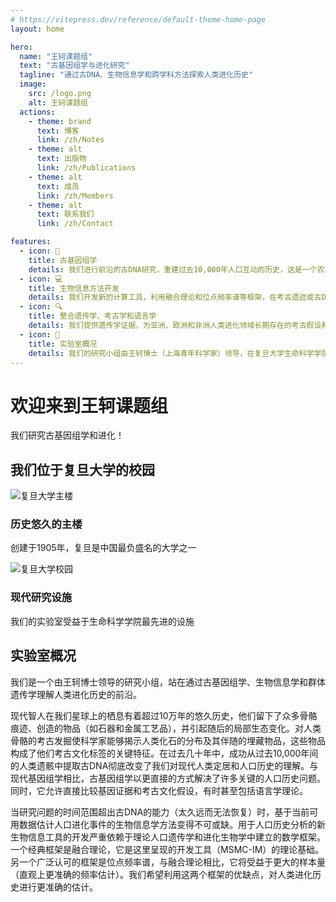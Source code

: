 ```yaml
---
# https://vitepress.dev/reference/default-theme-home-page
layout: home

hero:
  name: "王轲课题组"
  text: "古基因组学与进化研究"
  tagline: "通过古DNA、生物信息学和跨学科方法探索人类进化历史"
  image:
    src: /logo.png
    alt: 王轲课题组
  actions:
    - theme: brand
      text: 博客
      link: /zh/Notes
    - theme: alt
      text: 出版物
      link: /zh/Publications
    - theme: alt
      text: 成员
      link: /zh/Members
    - theme: alt
      text: 联系我们
      link: /zh/Contact

features:
  - icon: 🧬
    title: 古基因组学
    details: 我们进行前沿的古DNA研究，重建过去10,000年人口互动的历史，这是一个农业社会全球兴起的关键时期。
  - icon: 💻
    title: 生物信息方法开发
    details: 我们开发新的计算工具，利用融合理论和位点频率谱等框架，在考古遗迹或古DNA不可用的情况下研究人类进化。
  - icon: 🔍
    title: 整合遗传学、考古学和语言学
    details: 我们提供遗传学证据，为亚洲、欧洲和非洲人类进化领域长期存在的考古假设和语言学争论提供新的见解。
  - icon: 🔬
    title: 实验室概况
    details: 我们的研究小组由王轲博士（上海青年科学家）领导，在复旦大学生命科学学院通过古基因组学探索人类进化历史。
---
```


<div class="mx-auto max-w-7xl px-4 py-16 sm:px-6 lg:px-8">
  <!-- Welcome Section with dark mode support -->
  <div class="text-center mb-20 relative">
    <div class="absolute inset-0 bg-gradient-to-r from-gray-100 to-gray-50 dark:from-gray-800 dark:to-gray-900 rounded-xl transform -skew-y-1 -z-10"></div>
    <div class="py-12 px-6">
      <h1 class="text-5xl font-extrabold bg-clip-text text-transparent bg-gradient-to-r from-primary-1 to-primary-2 sm:text-6xl md:text-7xl">欢迎来到王轲课题组</h1>
      <p class="mt-6 text-xl text-color-text-1 font-light max-w-2xl mx-auto">我们研究古基因组学和进化！</p>
      <div class="mt-8 w-24 h-1 bg-gradient-to-r from-primary-1 to-primary-2 mx-auto rounded-full"></div>
    </div>
  </div>

  <!-- Fudan University Campus Showcase -->
  <div class="mb-20 relative">
    <h2 class="text-3xl font-bold mb-8 border-l-4 border-primary pl-4 text-color-text-1">我们位于复旦大学的校园</h2>
    <div class="grid grid-cols-1 md:grid-cols-2 gap-6">
      <div class="relative overflow-hidden rounded-xl shadow-lg group">
        <img src="https://larryivan.github.io/picx-images-hosting/20250507/1.67xodug9di.jpg" alt="复旦大学主楼" class="w-full h-80 object-cover transform group-hover:scale-105 transition-transform duration-700" />
        <div class="absolute inset-0 bg-gradient-to-t from-black/60 to-transparent"></div>
        <div class="absolute bottom-0 left-0 right-0 p-6 text-white">
          <h3 class="text-xl font-bold mb-2">历史悠久的主楼</h3>
          <p class="text-sm opacity-90">创建于1905年，复旦是中国最负盛名的大学之一</p>
        </div>
      </div>
      <div class="relative overflow-hidden rounded-xl shadow-lg group">
        <img src="https://larryivan.github.io/picx-images-hosting/20250507/7.2yykh6w1r0.jpg" alt="复旦大学校园" class="w-full h-80 object-cover transform group-hover:scale-105 transition-transform duration-700" />
        <div class="absolute inset-0 bg-gradient-to-t from-black/60 to-transparent"></div>
        <div class="absolute bottom-0 left-0 right-0 p-6 text-white">
          <h3 class="text-xl font-bold mb-2">现代研究设施</h3>
          <p class="text-sm opacity-90">我们的实验室受益于生命科学学院最先进的设施</p>
        </div>
      </div>
    </div>
  </div>

  <!-- Lab Overview Section with enhanced styling and dark mode support -->
  <div class="mb-20 relative overflow-hidden">
    <div class="absolute right-0 top-0 w-64 h-64 bg-gray-100 dark:bg-gray-800 rounded-full -mr-32 -mt-32 opacity-50"></div>
    <div class="absolute left-0 bottom-0 w-80 h-80 bg-gray-100 dark:bg-gray-800 rounded-full -ml-40 -mb-40 opacity-50"></div>
    <div class="relative">
      <h2 class="text-3xl font-bold mb-8 border-l-4 border-primary pl-4 text-color-text-1">实验室概况</h2>
      <div class="bg-card rounded-xl shadow-sm p-8 mb-8 border border-divider hover:shadow-md transition-shadow">
        <p class="text-lg text-color-text-2 mb-4 leading-relaxed">
          我们是一个由王轲博士领导的研究小组，站在通过古基因组学、生物信息学和群体遗传学理解人类进化历史的前沿。
        </p>
      </div>
      <div class="bg-card rounded-xl shadow-sm p-8 mb-8 border border-divider hover:shadow-md transition-shadow">
        <p class="text-lg text-color-text-2 mb-4 leading-relaxed">
          现代智人在我们星球上的栖息有着超过10万年的悠久历史，他们留下了众多骨骼痕迹、创造的物品（如石器和金属工艺品），并引起随后的局部生态变化。对人类骨骼的考古发掘使科学家能够揭示人类化石的分布及其伴随的埋藏物品，这些物品构成了他们考古文化标签的关键特征。在过去几十年中，成功从过去10,000年间的人类遗骸中提取古DNA彻底改变了我们对现代人类定居和人口历史的理解。与现代基因组学相比，古基因组学以更直接的方式解决了许多关键的人口历史问题。同时，它允许直接比较基因证据和考古文化假设，有时甚至包括语言学理论。
        </p>
      </div>
      <div class="bg-card rounded-xl shadow-sm p-8 mb-8 border border-divider hover:shadow-md transition-shadow">
        <p class="text-lg text-color-text-2 leading-relaxed">
          当研究问题的时间范围超出古DNA的能力（太久远而无法恢复）时，基于当前可用数据估计人口进化事件的生物信息学方法变得不可或缺。用于人口历史分析的新生物信息工具的开发严重依赖于理论人口遗传学和进化生物学中建立的数学框架。一个经典框架是融合理论，它是这里呈现的开发工具（MSMC-IM）的理论基础。另一个广泛认可的框架是位点频率谱，与融合理论相比，它将受益于更大的样本量（直观上更准确的频率估计）。我们希望利用这两个框架的优缺点，对人类进化历史进行更准确的估计。
        </p>
      </div>
    </div>
  </div>
</div>

<style>
/* Dark/Light mode compatible styles */
:root {
  --primary-1: #3b82f6;
  --primary-2: #6366f1;
}

.dark {
  --primary-1: #60a5fa;
  --primary-2: #818cf8;
}

.text-color-text-1 {
  color: var(--vp-c-text-1);
}

.text-color-text-2 {
  color: var(--vp-c-text-2);
}

.bg-card {
  background-color: var(--vp-c-bg-soft);
}

.border-divider {
  border-color: var(--vp-c-divider);
}

.border-primary {
  border-color: var(--primary-1);
}

.from-primary-1 {
  --tw-gradient-from: var(--primary-1);
  --tw-gradient-stops: var(--tw-gradient-from), var(--tw-gradient-to);
}

.to-primary-2 {
  --tw-gradient-to: var(--primary-2);
}
</style> 